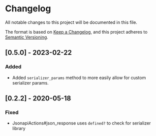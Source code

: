 # Changelog
All notable changes to this project will be documented in this file.

The format is based on [Keep a Changelog](https://keepachangelog.com/en/1.0.0/),
and this project adheres to [Semantic Versioning](https://semver.org/spec/v2.0.0.html).

## [0.5.0] - 2023-02-22
### Added
- Added `serializer_params` method to more easily allow for custom serializer params.

## [0.2.2] - 2020-05-18
### Fixed
- JsonapiActions#json_response uses `defined?` to check for serializer library

